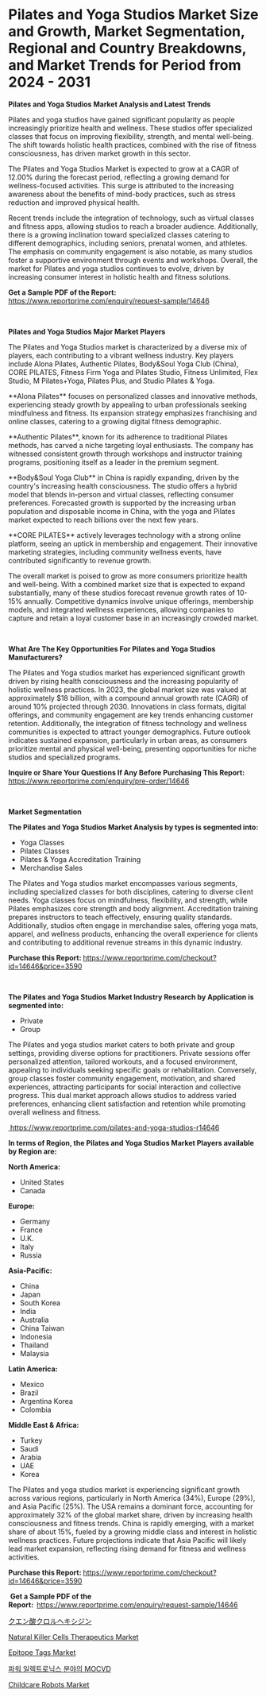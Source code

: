<p><h1>Pilates and Yoga Studios Market Size and Growth, Market Segmentation, Regional and Country Breakdowns, and Market Trends for Period from 2024 -  2031</h1></p><p><strong>Pilates and Yoga Studios Market Analysis and Latest Trends</strong></p>
<p><p>Pilates and yoga studios have gained significant popularity as people increasingly prioritize health and wellness. These studios offer specialized classes that focus on improving flexibility, strength, and mental well-being. The shift towards holistic health practices, combined with the rise of fitness consciousness, has driven market growth in this sector.</p><p>The Pilates and Yoga Studios Market is expected to grow at a CAGR of 12.00% during the forecast period, reflecting a growing demand for wellness-focused activities. This surge is attributed to the increasing awareness about the benefits of mind-body practices, such as stress reduction and improved physical health. </p><p>Recent trends include the integration of technology, such as virtual classes and fitness apps, allowing studios to reach a broader audience. Additionally, there is a growing inclination toward specialized classes catering to different demographics, including seniors, prenatal women, and athletes. The emphasis on community engagement is also notable, as many studios foster a supportive environment through events and workshops. Overall, the market for Pilates and yoga studios continues to evolve, driven by increasing consumer interest in holistic health and fitness solutions.</p></p>
<p><strong>Get a Sample PDF of the Report:&nbsp;</strong> <a href="https://www.reportprime.com/enquiry/request-sample/14646">https://www.reportprime.com/enquiry/request-sample/14646</a></p>
<p>&nbsp;</p>
<p><strong>Pilates and Yoga Studios Major Market Players</strong></p>
<p><p>The Pilates and Yoga Studios market is characterized by a diverse mix of players, each contributing to a vibrant wellness industry. Key players include Alona Pilates, Authentic Pilates, Body&Soul Yoga Club (China), CORE PILATES, Fitness Firm Yoga and Pilates Studio, Fitness Unlimited, Flex Studio, M Pilates+Yoga, Pilates Plus, and Studio Pilates & Yoga.</p><p>**Alona Pilates** focuses on personalized classes and innovative methods, experiencing steady growth by appealing to urban professionals seeking mindfulness and fitness. Its expansion strategy emphasizes franchising and online classes, catering to a growing digital fitness demographic.</p><p>**Authentic Pilates**, known for its adherence to traditional Pilates methods, has carved a niche targeting loyal enthusiasts. The company has witnessed consistent growth through workshops and instructor training programs, positioning itself as a leader in the premium segment.</p><p>**Body&Soul Yoga Club** in China is rapidly expanding, driven by the country's increasing health consciousness. The studio offers a hybrid model that blends in-person and virtual classes, reflecting consumer preferences. Forecasted growth is supported by the increasing urban population and disposable income in China, with the yoga and Pilates market expected to reach billions over the next few years.</p><p>**CORE PILATES** actively leverages technology with a strong online platform, seeing an uptick in membership and engagement. Their innovative marketing strategies, including community wellness events, have contributed significantly to revenue growth.</p><p>The overall market is poised to grow as more consumers prioritize health and well-being. With a combined market size that is expected to expand substantially, many of these studios forecast revenue growth rates of 10-15% annually. Competitive dynamics involve unique offerings, membership models, and integrated wellness experiences, allowing companies to capture and retain a loyal customer base in an increasingly crowded market.</p></p>
<p>&nbsp;</p>
<p><strong>What Are The Key Opportunities For Pilates and Yoga Studios Manufacturers?</strong></p>
<p><p>The Pilates and Yoga studios market has experienced significant growth driven by rising health consciousness and the increasing popularity of holistic wellness practices. In 2023, the global market size was valued at approximately $18 billion, with a compound annual growth rate (CAGR) of around 10% projected through 2030. Innovations in class formats, digital offerings, and community engagement are key trends enhancing customer retention. Additionally, the integration of fitness technology and wellness communities is expected to attract younger demographics. Future outlook indicates sustained expansion, particularly in urban areas, as consumers prioritize mental and physical well-being, presenting opportunities for niche studios and specialized programs.</p></p>
<p><strong>Inquire or Share Your Questions If Any Before Purchasing This Report:</strong> <a href="https://www.reportprime.com/enquiry/pre-order/14646">https://www.reportprime.com/enquiry/pre-order/14646</a></p>
<p>&nbsp;</p>
<p><strong>Market Segmentation</strong></p>
<p><strong>The Pilates and Yoga Studios Market Analysis by types is segmented into:</strong></p>
<p><ul><li>Yoga Classes</li><li>Pilates Classes</li><li>Pilates & Yoga Accreditation Training</li><li>Merchandise Sales</li></ul></p>
<p><p>The Pilates and Yoga studios market encompasses various segments, including specialized classes for both disciplines, catering to diverse client needs. Yoga classes focus on mindfulness, flexibility, and strength, while Pilates emphasizes core strength and body alignment. Accreditation training prepares instructors to teach effectively, ensuring quality standards. Additionally, studios often engage in merchandise sales, offering yoga mats, apparel, and wellness products, enhancing the overall experience for clients and contributing to additional revenue streams in this dynamic industry.</p></p>
<p><strong>Purchase this Report:&nbsp;</strong><a href="https://www.reportprime.com/checkout?id=14646&price=3590">https://www.reportprime.com/checkout?id=14646&price=3590</a></p>
<p>&nbsp;</p>
<p><strong>The Pilates and Yoga Studios Market Industry Research by Application is segmented into:</strong></p>
<p><ul><li>Private</li><li>Group</li></ul></p>
<p><p>The Pilates and yoga studios market caters to both private and group settings, providing diverse options for practitioners. Private sessions offer personalized attention, tailored workouts, and a focused environment, appealing to individuals seeking specific goals or rehabilitation. Conversely, group classes foster community engagement, motivation, and shared experiences, attracting participants for social interaction and collective progress. This dual market approach allows studios to address varied preferences, enhancing client satisfaction and retention while promoting overall wellness and fitness.</p></p>
<p><a href="https://www.reportprime.com/pilates-and-yoga-studios-r14646">&nbsp;https://www.reportprime.com/pilates-and-yoga-studios-r14646</a></p>
<p><strong>In terms of Region, the Pilates and Yoga Studios Market Players available by Region are:</strong></p>
<p>
    <p> <strong> North America: </strong>
        <ul>
            <li>United States</li>
            <li>Canada</li>
        </ul>
        </p> 
    <p> <strong> Europe: </strong>
        <ul>
            <li>Germany</li>
            <li>France</li>
            <li>U.K.</li>
            <li>Italy</li>
            <li>Russia</li>
        </ul>
        </p> 
    <p> <strong> Asia-Pacific: </strong>
        <ul>
            <li>China</li>
            <li>Japan</li>
            <li>South Korea</li>
            <li>India</li>
            <li>Australia</li>
            <li>China Taiwan</li>
            <li>Indonesia</li>
            <li>Thailand</li>
            <li>Malaysia</li>
        </ul>
        </p> 
    <p> <strong> Latin America: </strong>
        <ul>
            <li>Mexico</li>
            <li>Brazil</li>
            <li>Argentina Korea</li>
            <li>Colombia</li>
        </ul>
        </p> 
    <p> <strong> Middle East & Africa: </strong>
        <ul>
            <li>Turkey</li>
            <li>Saudi</li>
            <li>Arabia</li>
            <li>UAE</li>
            <li>Korea</li>
        </ul>
    </p>
    </p>
<p><p>The Pilates and yoga studios market is experiencing significant growth across various regions, particularly in North America (34%), Europe (29%), and Asia Pacific (25%). The USA remains a dominant force, accounting for approximately 32% of the global market share, driven by increasing health consciousness and fitness trends. China is rapidly emerging, with a market share of about 15%, fueled by a growing middle class and interest in holistic wellness practices. Future projections indicate that Asia Pacific will likely lead market expansion, reflecting rising demand for fitness and wellness activities.</p></p>
<p><strong>Purchase this Report: </strong><a href="https://www.reportprime.com/checkout?id=14646&price=3590">https://www.reportprime.com/checkout?id=14646&price=3590</a></p>
<p>&nbsp;<strong>Get a Sample PDF of the Report:&nbsp;&nbsp;</strong><a href="https://www.reportprime.com/enquiry/request-sample/14646">https://www.reportprime.com/enquiry/request-sample/14646</a></p>
<p><strong></strong></p>
<p><p><a href="https://medium.com/@mandysw5k1a/chlorhexidine-citrate-market-%E3%81%AF-%E3%82%B3%E3%82%B9%E3%83%88%E7%AE%A1%E7%90%86%E3%81%A8%E5%8A%B9%E7%8E%87%E5%90%91%E4%B8%8A%E3%82%92%E5%84%AA%E5%85%88%E3%81%97%E3%81%BE%E3%81%99-%E3%81%95%E3%82%89%E3%81%AB-%E5%A0%B1%E5%91%8A%E6%9B%B8%E3%81%AF%E5%B8%82%E5%A0%B4%E3%81%AE%E9%9C%80%E8%A6%81%E9%9D%A2%E3%81%A8%E4%BE%9B%E7%B5%A6%E9%9D%A2%E3%81%AE%E4%B8%A1%E6%96%B9%E3%82%92%E3%82%AB%E3%83%90%E3%83%BC%E3%81%97%E3%81%A6%E3%81%84%E3%81%BE%E3%81%99-chlorhexidine-6e61c38ad403">クエン酸クロルヘキシジン</a></p><p><a href="https://github.com/MarlinNader2023/Market-Research-Report-List-1/blob/main/natural-killer-cells-therapeutics-market.md">Natural Killer Cells Therapeutics Market</a></p><p><a href="https://www.linkedin.com/pulse/epitope-tags-market-share-analysis-growth-trends-forecasts-uuv4f?trackingId=oglOox6uReex02FClYMZfg%3D%3D">Epitope Tags Market</a></p><p><a href="https://medium.com/@duncanbolton68/%EC%84%B8%EA%B3%84-mocvd-in-power-electronics-market-%EC%9D%80-2024%EC%97%90%EC%84%9C-2031%EB%A1%9C-%EC%97%B0%ED%8F%89%EA%B7%A0-%EC%A6%9D%EA%B0%80%EC%9C%A8%EC%9D%84-%EB%B3%B4%EC%9D%BC-%EA%B2%83%EC%9C%BC%EB%A1%9C-%EC%98%88%EC%83%81%EB%90%A9%EB%8B%88%EB%8B%A4-0297fb8537ef">파워 일렉트로닉스 분야의 MOCVD</a></p><p><a href="https://medium.com/@ayuzak9/the-childcare-robots-market-insights-report-offers-an-in-depth-and-thorough-analysis-of-the-8ec3403a835d">Childcare Robots Market</a></p></p>